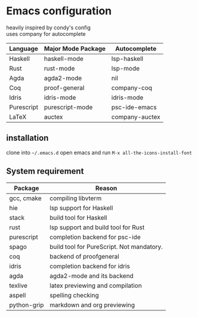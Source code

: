 # Emacs configuration

heavily inspired by condy's config  
uses company for autocomplete

| Language   | Major Mode Package | Autocomplete   |
|------------|--------------------|----------------|
| Haskell    | haskell-mode       | lsp-haskell    |
| Rust       | rust-mode          | lsp-mode       |
| Agda       | agda2-mode         | nil            |
| Coq        | proof-general      | company-coq    |
| Idris      | idris-mode         | idris-mode     |
| Purescript | purescript-mode    | psc-ide-emacs  |
| LaTeX      | auctex             | company-auctex |

## installation

clone into `~/.emacs.d` open emacs and run `M-x all-the-icons-install-font`

## System requirement

| Package     | Reason                                    |
|-------------|-------------------------------------------|
| gcc, cmake  | compiling libvterm                        |
| hie         | lsp support for Haskell                   |
| stack       | build tool for Haskell                    |
| rust        | lsp support and build tool for Rust       |
| purescript  | completion backend for psc-ide            |
| spago       | build tool for PureScript. Not mandatory. |
| coq         | backend of proofgeneral                   |
| idris       | completion backend for idris              |
| agda        | agda2-mode and its backend                |
| texlive     | latex previewing and compilation          |
| aspell      | spelling checking                         |
| python-grip | markdown and org previewing               |
